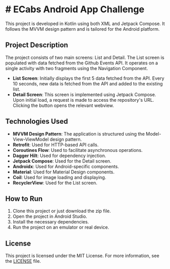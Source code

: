 # # ECabs Android App Challenge

This project is developed in Kotlin using both XML and Jetpack Compose. It follows the MVVM design pattern and is tailored for the Android platform.

## Project Description

The project consists of two main screens: List and Detail. The List screen is populated with data fetched from the Github Events API. It operates on a single activity with two fragments using the Navigation Component.

- **List Screen**: Initially displays the first 5 data fetched from the API. Every 10 seconds, new data is fetched from the API and added to the existing list.
- **Detail Screen**: This screen is implemented using Jetpack Compose. Upon initial load, a request is made to access the repository's URL. Clicking the button opens the relevant webview.

## Technologies Used

- **MVVM Design Pattern**: The application is structured using the Model-View-ViewModel design pattern.
- **Retrofit**: Used for HTTP-based API calls.
- **Coroutines Flow**: Used to facilitate asynchronous operations.
- **Dagger Hilt**: Used for dependency injection.
- **Jetpack Compose**: Used for the Detail screen.
- **Androidx**: Used for Android-specific components.
- **Material**: Used for Material Design components.
- **Coil**: Used for image loading and displaying.
- **RecyclerView**: Used for the List screen.

## How to Run

1. Clone this project or just download the zip file.
2. Open the project in Android Studio.
3. Install the necessary dependencies.
4. Run the project on an emulator or real device.


## License

This project is licensed under the MIT License. For more information, see the [LICENSE](LICENSE) file.

